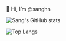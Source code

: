 👋  Hi, I’m @sanghn

![Sang's GitHub stats](https://github-readme-stats.vercel.app/api?username=sanghn&count_private=true&show_icons=true)

![Top Langs](https://github-readme-stats.vercel.app/api/top-langs/?username=sanghn&count_private=true&layout=compact)

<!---
sanghn/sanghn is a ✨ special ✨ repository because its `README.md` (this file) appears on your GitHub profile.
You can click the Preview link to take a look at your changes.
--->
